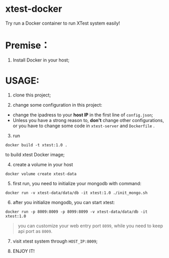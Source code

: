 # xtest-docker
Try run a Docker container to run XTest system easily!

# Premise：

1. Install Docker in your host;

# USAGE:

1. clone this project;

2. change some configuration in this project:

- change the ipadress to your **host IP** in the first line of `config.json`;
- Unless you have a strong reason to, **don't** change other configurations, or you have to change some code in `xtest-server` and `Dockerfile` .

3. run

```
docker build -t xtest:1.0 .
```

to build xtest Docker image;

4. create a volume in your host

```
docker volume create xtest-data
```

5. first run, you need to initialize your mongodb with command:

```
docker run -v xtest-data/data/db -it xtest:1.0 ./init_mongo.sh
```

6. after you initialize mongodb, you can start xtest:

```
docker run -p 8009:8009 -p 8099:8099 -v xtest-data/data/db -it xtest:1.0
```

> you can customize your web entry port `8099`, while you need to keep api port as `8009`.

7. visit xtest system through `HOST_IP:8009`;

8. ENJOY IT!
